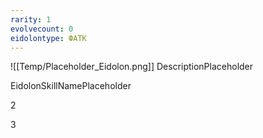 ```yaml
---
rarity: 1
evolvecount: 0
eidolontype: ФАТК
---
```

![[Temp/Placeholder_Eidolon.png]]
DescriptionPlaceholder

EidolonSkillNamePlaceholder

2

3
